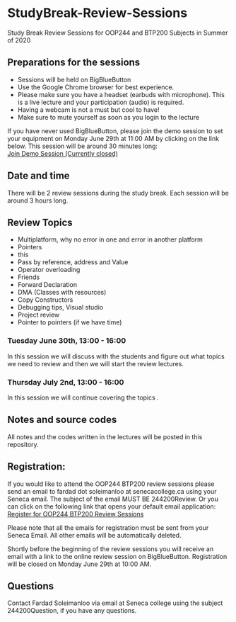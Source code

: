 # StudyBreak-Review-Sessions
Study Break Review Sessions for OOP244 and BTP200 Subjects in Summer of 2020<br />
## Preparations for the sessions
- Sessions will be held on BigBlueButton
- Use the Google Chrome browser for best experience.
- Please make sure you have a headset (earbuds with microphone). This is a live lecture and your participation (audio) is required. <br />
- Having a webcam is not a must but cool to have! <br />
- Make sure to mute yourself as soon as you login to the lecture <br />

If you have never used BigBlueButton, please join the demo session to set your equipment on Monday June 29th at 11:00 AM by clicking on the link below. This session will be around 30 minutes long: <br />
[Join Demo Session (Currently closed)]()<br />
## Date and time
There will be 2 review sessions during the study break. Each session will be around 3 hours long.
## Review Topics
- Multiplatform, why no error in one and error in another platform
- Pointers
- this
- Pass by reference, address and Value
- Operator overloading
- Friends
- Forward Declaration
- DMA (Classes with resources)
- Copy Constructors
- Debugging tips, Visual studio
- Project review
- Pointer to pointers (if we have time)
### Tuesday June 30th, 13:00 - 16:00   
In this session we will discuss with the students and figure out what topics we need to review and then we will start the review lectures.
### Thursday July 2nd, 13:00 - 16:00
In this session we will continue covering the topics .
## Notes and source codes
All notes and the codes written in the lectures will be posted in this repository.
## Registration:
If you would like to attend the OOP244 BTP200 review sessions please send an email to fardad dot soleimanloo at senecacollege.ca using your Seneca email. The subject of the email MUST BE 244200Review.
Or you can click on the following link that opens your default email application:<br />
[Register for OOP244 BTP200 Review Sessions](mailto:fardad.soleimanloo@senecacollege.ca?subject=244200Review&body=I+would+like+to+attend+the+review+sessions)<br >

Please note that all the emails for registration must be sent from your Seneca Email. All other emails will be automatically deleted.

Shortly before the beginning of the review sessions you will receive an email with a link to the online review session on BigBlueButton.
Registration will be closed on Monday June 29th at 10:00 AM.

## Questions
Contact Fardad Soleimanloo via email at Seneca college using the subject 244200Question, if you have any questions. 
